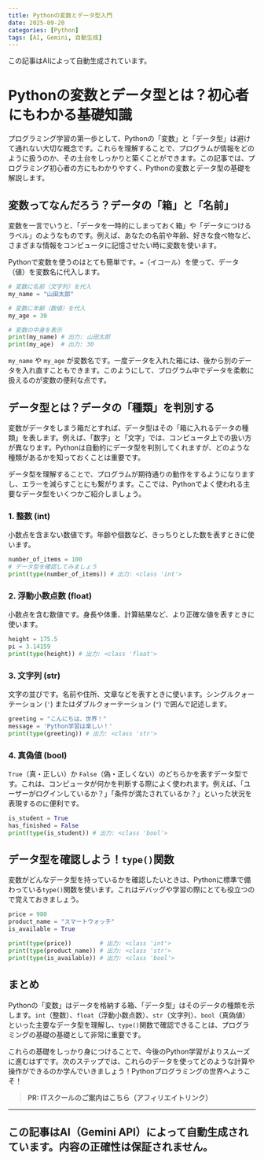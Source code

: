 ```yaml
---
title: Pythonの変数とデータ型入門
date: 2025-09-20
categories: [Python]
tags: [AI, Gemini, 自動生成]
---
```


この記事はAIによって自動生成されています。

# Pythonの変数とデータ型とは？初心者にもわかる基礎知識

プログラミング学習の第一歩として、Pythonの「変数」と「データ型」は避けて通れない大切な概念です。これらを理解することで、プログラムが情報をどのように扱うのか、その土台をしっかりと築くことができます。この記事では、プログラミング初心者の方にもわかりやすく、Pythonの変数とデータ型の基礎を解説します。

## 変数ってなんだろう？データの「箱」と「名前」

変数を一言でいうと、「データを一時的にしまっておく箱」や「データにつけるラベル」のようなものです。例えば、あなたの名前や年齢、好きな食べ物など、さまざまな情報をコンピュータに記憶させたい時に変数を使います。

Pythonで変数を使うのはとても簡単です。`=`（イコール）を使って、データ（値）を変数名に代入します。

```python
# 変数に名前（文字列）を代入
my_name = "山田太郎" 

# 変数に年齢（数値）を代入
my_age = 30

# 変数の中身を表示
print(my_name) # 出力: 山田太郎
print(my_age)  # 出力: 30
```

`my_name` や `my_age` が変数名です。一度データを入れた箱には、後から別のデータを入れ直すこともできます。このようにして、プログラム中でデータを柔軟に扱えるのが変数の便利な点です。

## データ型とは？データの「種類」を判別する

変数がデータをしまう箱だとすれば、データ型はその「箱に入れるデータの種類」を表します。例えば、「数字」と「文字」では、コンピュータ上での扱い方が異なります。Pythonは自動的にデータ型を判別してくれますが、どのような種類があるかを知っておくことは重要です。

データ型を理解することで、プログラムが期待通りの動作をするようになりますし、エラーを減らすことにも繋がります。ここでは、Pythonでよく使われる主要なデータ型をいくつかご紹介しましょう。

### 1. 整数 (int)
小数点を含まない数値です。年齢や個数など、きっちりとした数を表すときに使います。

```python
number_of_items = 100
# データ型を確認してみましょう
print(type(number_of_items)) # 出力: <class 'int'>
```

### 2. 浮動小数点数 (float)
小数点を含む数値です。身長や体重、計算結果など、より正確な値を表すときに使います。

```python
height = 175.5
pi = 3.14159
print(type(height)) # 出力: <class 'float'>
```

### 3. 文字列 (str)
文字の並びです。名前や住所、文章などを表すときに使います。シングルクォーテーション (`'`) またはダブルクォーテーション (`"`) で囲んで記述します。

```python
greeting = "こんにちは、世界！"
message = 'Python学習は楽しい！'
print(type(greeting)) # 出力: <class 'str'>
```

### 4. 真偽値 (bool)
`True`（真・正しい）か `False`（偽・正しくない）のどちらかを表すデータ型です。これは、コンピュータが何かを判断する際によく使われます。例えば、「ユーザーがログインしているか？」「条件が満たされているか？」といった状況を表現するのに便利です。

```python
is_student = True
has_finished = False
print(type(is_student)) # 出力: <class 'bool'>
```

## データ型を確認しよう！`type()`関数

変数がどんなデータ型を持っているかを確認したいときは、Pythonに標準で備わっている`type()`関数を使います。これはデバッグや学習の際にとても役立つので覚えておきましょう。

```python
price = 980
product_name = "スマートウォッチ"
is_available = True

print(type(price))        # 出力: <class 'int'>
print(type(product_name)) # 出力: <class 'str'>
print(type(is_available)) # 出力: <class 'bool'>
```

## まとめ

Pythonの「変数」はデータを格納する箱、「データ型」はそのデータの種類を示します。`int`（整数）、`float`（浮動小数点数）、`str`（文字列）、`bool`（真偽値）といった主要なデータ型を理解し、`type()`関数で確認できることは、プログラミングの基礎の基礎として非常に重要です。

これらの基礎をしっかり身につけることで、今後のPython学習がよりスムーズに進むはずです。次のステップでは、これらのデータを使ってどのような計算や操作ができるのか学んでいきましょう！Pythonプログラミングの世界へようこそ！
> **PR: ITスクールのご案内はこちら（アフィリエイトリンク）**

---
この記事はAI（Gemini API）によって自動生成されています。内容の正確性は保証されません。
---
